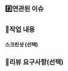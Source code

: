 ## #️⃣연관된 이슈

[//]: # (> ex&#41; #이슈번호, #이슈번호)

## 📝작업 내용

[//]: # (> 이번 PR에서 작업한 내용을 간략히 설명해주세요&#40;이미지 첨부 가능&#41;)

### 스크린샷 (선택)

## 💬리뷰 요구사항(선택)

[//]: # (> 리뷰어가 특별히 봐주었으면 하는 부분이 있다면 작성해주세요)

[//]: # (>)

[//]: # (> ex&#41; 메서드 XXX의 이름을 더 잘 짓고 싶은데 혹시 좋은 명칭이 있을까요?)